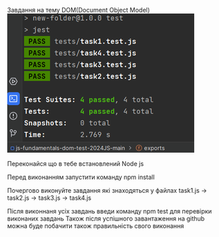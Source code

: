 Завдання на тему DOM(Document Object Model)
![alt text](https://github.com/2024JS/js-fundamentals-dom-test-2024JS-main/blob/main/screenshot_24-02-25_18-13-26.png)

Переконайся що в тебе встановлений Node js

Перед виконанням запустити команду npm install


Почергово виконуйте завдання які знаходяться у файлах
task1.js -> task2.js -> task3.js -> task4.js


Після виконнаня усіх завдань введи команду npm test для перевірки виконаних завдань
Також після успішного завантаження на github можна буде побачити також правильність свого виконання
